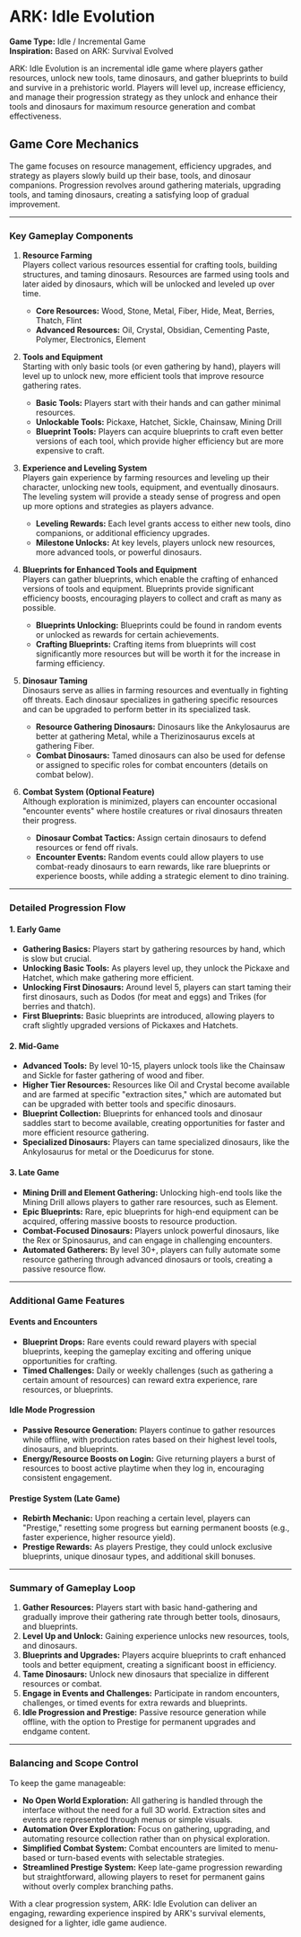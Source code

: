 # ARK: Idle Evolution

**Game Type:** Idle / Incremental Game  
**Inspiration:** Based on ARK: Survival Evolved

ARK: Idle Evolution is an incremental idle game where players gather resources, unlock new tools, tame dinosaurs, and
gather blueprints to build and survive in a prehistoric world. Players will level up, increase efficiency, and manage
their progression strategy as they unlock and enhance their tools and dinosaurs for maximum resource generation and
combat effectiveness.

## Game Core Mechanics

The game focuses on resource management, efficiency upgrades, and strategy as players slowly build up their base, tools,
and dinosaur companions. Progression revolves around gathering materials, upgrading tools, and taming dinosaurs,
creating a satisfying loop of gradual improvement.

---

### Key Gameplay Components

1. **Resource Farming**  
   Players collect various resources essential for crafting tools, building structures, and taming dinosaurs. Resources
   are farmed using tools and later aided by dinosaurs, which will be unlocked and leveled up over time.

    - **Core Resources:** Wood, Stone, Metal, Fiber, Hide, Meat, Berries, Thatch, Flint
    - **Advanced Resources:** Oil, Crystal, Obsidian, Cementing Paste, Polymer, Electronics, Element

2. **Tools and Equipment**  
   Starting with only basic tools (or even gathering by hand), players will level up to unlock new, more efficient tools
   that improve resource gathering rates.

    - **Basic Tools:** Players start with their hands and can gather minimal resources.
    - **Unlockable Tools:** Pickaxe, Hatchet, Sickle, Chainsaw, Mining Drill
    - **Blueprint Tools:** Players can acquire blueprints to craft even better versions of each tool, which provide
      higher efficiency but are more expensive to craft.

3. **Experience and Leveling System**  
   Players gain experience by farming resources and leveling up their character, unlocking new tools, equipment, and
   eventually dinosaurs. The leveling system will provide a steady sense of progress and open up more options and
   strategies as players advance.

    - **Leveling Rewards:** Each level grants access to either new tools, dino companions, or additional efficiency
      upgrades.
    - **Milestone Unlocks:** At key levels, players unlock new resources, more advanced tools, or powerful dinosaurs.

4. **Blueprints for Enhanced Tools and Equipment**  
   Players can gather blueprints, which enable the crafting of enhanced versions of tools and equipment. Blueprints
   provide significant efficiency boosts, encouraging players to collect and craft as many as possible.

    - **Blueprints Unlocking:** Blueprints could be found in random events or unlocked as rewards for certain
      achievements.
    - **Crafting Blueprints:** Crafting items from blueprints will cost significantly more resources but will be worth
      it for the increase in farming efficiency.

5. **Dinosaur Taming**  
   Dinosaurs serve as allies in farming resources and eventually in fighting off threats. Each dinosaur specializes in
   gathering specific resources and can be upgraded to perform better in its specialized task.

    - **Resource Gathering Dinosaurs:** Dinosaurs like the Ankylosaurus are better at gathering Metal, while a
      Therizinosaurus excels at gathering Fiber.
    - **Combat Dinosaurs:** Tamed dinosaurs can also be used for defense or assigned to specific roles for combat
      encounters (details on combat below).

6. **Combat System (Optional Feature)**  
   Although exploration is minimized, players can encounter occasional "encounter events" where hostile creatures or
   rival dinosaurs threaten their progress.

    - **Dinosaur Combat Tactics:** Assign certain dinosaurs to defend resources or fend off rivals.
    - **Encounter Events:** Random events could allow players to use combat-ready dinosaurs to earn rewards, like rare
      blueprints or experience boosts, while adding a strategic element to dino training.

---

### Detailed Progression Flow

#### 1. **Early Game**

- **Gathering Basics:** Players start by gathering resources by hand, which is slow but crucial.
- **Unlocking Basic Tools:** As players level up, they unlock the Pickaxe and Hatchet, which make gathering more
  efficient.
- **Unlocking First Dinosaurs:** Around level 5, players can start taming their first dinosaurs, such as Dodos (for meat
  and eggs) and Trikes (for berries and thatch).
- **First Blueprints:** Basic blueprints are introduced, allowing players to craft slightly upgraded versions of
  Pickaxes and Hatchets.

#### 2. **Mid-Game**

- **Advanced Tools:** By level 10-15, players unlock tools like the Chainsaw and Sickle for faster gathering of wood and
  fiber.
- **Higher Tier Resources:** Resources like Oil and Crystal become available and are farmed at specific "extraction
  sites," which are automated but can be upgraded with better tools and specific dinosaurs.
- **Blueprint Collection:** Blueprints for enhanced tools and dinosaur saddles start to become available, creating
  opportunities for faster and more efficient resource gathering.
- **Specialized Dinosaurs:** Players can tame specialized dinosaurs, like the Ankylosaurus for metal or the Doedicurus
  for stone.

#### 3. **Late Game**

- **Mining Drill and Element Gathering:** Unlocking high-end tools like the Mining Drill allows players to gather rare
  resources, such as Element.
- **Epic Blueprints:** Rare, epic blueprints for high-end equipment can be acquired, offering massive boosts to resource
  production.
- **Combat-Focused Dinosaurs:** Players unlock powerful dinosaurs, like the Rex or Spinosaurus, and can engage in
  challenging encounters.
- **Automated Gatherers:** By level 30+, players can fully automate some resource gathering through advanced dinosaurs
  or tools, creating a passive resource flow.

---

### Additional Game Features

#### Events and Encounters

- **Blueprint Drops:** Rare events could reward players with special blueprints, keeping the gameplay exciting and
  offering unique opportunities for crafting.
- **Timed Challenges:** Daily or weekly challenges (such as gathering a certain amount of resources) can reward extra
  experience, rare resources, or blueprints.

#### Idle Mode Progression

- **Passive Resource Generation:** Players continue to gather resources while offline, with production rates based on
  their highest level tools, dinosaurs, and blueprints.
- **Energy/Resource Boosts on Login:** Give returning players a burst of resources to boost active playtime when they
  log in, encouraging consistent engagement.

#### Prestige System (Late Game)

- **Rebirth Mechanic:** Upon reaching a certain level, players can "Prestige," resetting some progress but earning
  permanent boosts (e.g., faster experience, higher resource yield).
- **Prestige Rewards:** As players Prestige, they could unlock exclusive blueprints, unique dinosaur types, and
  additional skill bonuses.

---

### Summary of Gameplay Loop

1. **Gather Resources:** Players start with basic hand-gathering and gradually improve their gathering rate through
   better tools, dinosaurs, and blueprints.
2. **Level Up and Unlock:** Gaining experience unlocks new resources, tools, and dinosaurs.
3. **Blueprints and Upgrades:** Players acquire blueprints to craft enhanced tools and better equipment, creating a
   significant boost in efficiency.
4. **Tame Dinosaurs:** Unlock new dinosaurs that specialize in different resources or combat.
5. **Engage in Events and Challenges:** Participate in random encounters, challenges, or timed events for extra rewards
   and blueprints.
6. **Idle Progression and Prestige:** Passive resource generation while offline, with the option to Prestige for
   permanent upgrades and endgame content.

---

### Balancing and Scope Control

To keep the game manageable:

- **No Open World Exploration:** All gathering is handled through the interface without the need for a full 3D world.
  Extraction sites and events are represented through menus or simple visuals.
- **Automation Over Exploration:** Focus on gathering, upgrading, and automating resource collection rather than on
  physical exploration.
- **Simplified Combat System:** Combat encounters are limited to menu-based or turn-based events with selectable
  strategies.
- **Streamlined Prestige System:** Keep late-game progression rewarding but straightforward, allowing players to reset
  for permanent gains without overly complex branching paths.

With a clear progression system, ARK: Idle Evolution can deliver an engaging, rewarding experience inspired by ARK's
survival elements, designed for a lighter, idle game audience.

